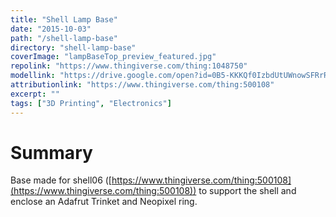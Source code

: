 ```yaml
---
title: "Shell Lamp Base"
date: "2015-10-03"
path: "/shell-lamp-base"
directory: "shell-lamp-base"
coverImage: "lampBaseTop_preview_featured.jpg"
repolink: "https://www.thingiverse.com/thing:1048750"
modellink: "https://drive.google.com/open?id=0B5-KKKQf0IzbdUtUWnowSFRrRDQ"
attributionlink: "https://www.thingiverse.com/thing:500108"
excerpt: ""
tags: ["3D Printing", "Electronics"]
---
```


# Summary

Base made for shell06 ([https://www.thingiverse.com/thing:500108](https://www.thingiverse.com/thing:500108)) to support the shell and enclose an Adafrut Trinket and Neopixel ring.
